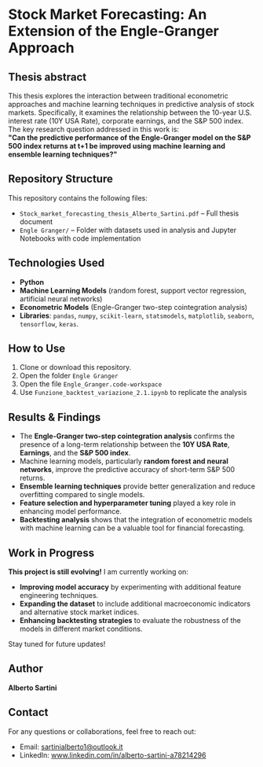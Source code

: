 # Stock Market Forecasting: An Extension of the Engle-Granger Approach  

## Thesis abstract  
This thesis explores the interaction between traditional econometric approaches and machine learning techniques in predictive analysis of stock markets. Specifically, it examines the relationship between the 10-year U.S. interest rate (10Y USA Rate), corporate earnings, and the S&P 500 index.  
The key research question addressed in this work is:  
**"Can the predictive performance of the Engle-Granger model on the S&P 500 index returns at t+1 be improved using machine learning and ensemble learning techniques?"**  

## Repository Structure  
This repository contains the following files:  
- `Stock_market_forecasting_thesis_Alberto_Sartini.pdf` – Full thesis document 
- `Engle Granger/` –  Folder with datasets used in analysis and Jupyter Notebooks with code implementation 

## Technologies Used  
- **Python** 
- **Machine Learning Models** (random forest, support vector regression, artificial neural networks)  
- **Econometric Models** (Engle-Granger two-step cointegration analysis)  
- **Libraries**: `pandas`, `numpy`, `scikit-learn`, `statsmodels`, `matplotlib`, `seaborn`, `tensorflow`, `keras`.   

## How to Use  
1. Clone or download this repository.
2. Open the folder `Engle Granger`
3. Open the file `Engle_Granger.code-workspace`
4. Use `Funzione_backtest_variazione_2.1.ipynb` to replicate the analysis

## Results & Findings  
- The **Engle-Granger two-step cointegration analysis** confirms the presence of a long-term relationship between the **10Y USA Rate**, **Earnings**, and the **S&P 500 index**.  
- Machine learning models, particularly **random forest and neural networks**, improve the predictive accuracy of short-term S&P 500 returns.  
- **Ensemble learning techniques** provide better generalization and reduce overfitting compared to single models.  
- **Feature selection and hyperparameter tuning** played a key role in enhancing model performance.  
- **Backtesting analysis** shows that the integration of econometric models with machine learning can be a valuable tool for financial forecasting.

## Work in Progress  
 **This project is still evolving!** 
I am currently working on:  
- **Improving model accuracy** by experimenting with additional feature engineering techniques.  
- **Expanding the dataset** to include additional macroeconomic indicators and alternative stock market indices.  
- **Enhancing backtesting strategies** to evaluate the robustness of the models in different market conditions.  

Stay tuned for future updates! 

## Author
**Alberto Sartini**

## Contact
For any questions or collaborations, feel free to reach out:
- Email: sartinialberto1@outlook.it
- LinkedIn: www.linkedin.com/in/alberto-sartini-a78214296

